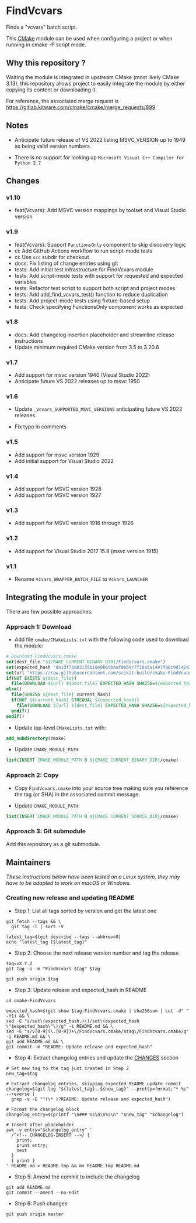 FindVcvars
==========

Finds a "vcvars" batch script.

This [CMake](https://cmake.org) module can be used when configuring a project or when running
in cmake -P script mode.

## Why this repository ?

Waiting the module is integrated in upstream CMake (most likely CMake 3.13), this repository allows project 
to easily integrate the module by either copying its content or downloading it.

For reference, the associated merge request is https://gitlab.kitware.com/cmake/cmake/merge_requests/899

## Notes

* Anticipate future release of VS 2022 listing MSVC_VERSION up to 1949 as being valid version numbers. 

* There is no support for looking up `Microsoft Visual C++ Compiler for Python 2.7`

## Changes

<!-- CHANGELOG-INSERT -->

### v1.10

* feat(Vcvars): Add MSVC version mappings by toolset and Visual Studio version

### v1.9

* feat(Vcvars): Support `FunctionsOnly` component to skip discovery logic
* ci: Add GitHub Actions workflow to run script-mode tests
* ci: Use `src` subdir for checkout
* docs: Fix listing of change entries using git
* tests: Add initial test infrastructure for FindVcvars module
* tests: Add script-mode tests with support for requested and expected variables
* tests: Refactor test script to support both script and project modes
* tests: Add add_find_vcvars_test() function to reduce duplication
* tests: Add project-mode tests using fixture-based setup
* tests: Check specifying FunctionsOnly component works as expected

### v1.8

* docs: Add changelog insertion placeholder and streamline release instructions
* Update minimum required CMake version from 3.5 to 3.20.6

### v1.7

* Add support for msvc version 1940 (Visual Studio 2022)
* Anticipate future VS 2022 releases up to msvc 1950

### v1.6

* Update `_Vcvars_SUPPORTED_MSVC_VERSIONS` anticipating future VS 2022 releases

* Fix typo in comments

### v1.5

* Add support for msvc version 1929
* Add initial support for Visual Studio 2022

### v1.4

* Add support for MSVC version 1928
* Add support for MSVC version 1927

### v1.3

* Add support for MSVC version 1916 through 1926

### v1.2

* Add support for Visual Studio 2017 15.8 (msvc version 1915)

### v1.1

* Rename `Vcvars_WRAPPER_BATCH_FILE` to `Vcvars_LAUNCHER`


## Integrating the module in your project

There are few possible approaches:

### Approach 1: Download

* Add file `cmake/CMakeLists.txt` with the following code used to download the module:

```cmake
# Download FindVcvars.cmake
set(dest_file "${CMAKE_CURRENT_BINARY_DIR}/FindVcvars.cmake")
set(expected_hash "da1df73a82135b18e0b69baaf8659c7f18a5a14e7f90c9d14243fedbb6731bd7")
set(url "https://raw.githubusercontent.com/scikit-build/cmake-FindVcvars/v1.10/FindVcvars.cmake")
if(NOT EXISTS ${dest_file})
  file(DOWNLOAD ${url} ${dest_file} EXPECTED_HASH SHA256=${expected_hash})
else()
  file(SHA256 ${dest_file} current_hash)
  if(NOT ${current_hash} STREQUAL ${expected_hash})
    file(DOWNLOAD ${url} ${dest_file} EXPECTED_HASH SHA256=${expected_hash})
  endif()
endif()
```

* Update top-level `CMakeLists.txt` with:

```cmake
add_subdirectory(cmake)
```

* Update `CMAKE_MODULE_PATH`:

```cmake
list(INSERT CMAKE_MODULE_PATH 0 ${CMAKE_CURRENT_BINARY_DIR}/cmake)
```


### Approach 2: Copy

* Copy `FindVcvars.cmake` into your source tree making sure you reference the tag (or SHA) in the associated
  commit message.

* Update `CMAKE_MODULE_PATH`:

```cmake
list(INSERT CMAKE_MODULE_PATH 0 ${CMAKE_CURRENT_SOURCE_DIR}/cmake)
```

### Approach 3: Git submodule

Add this repository as a git submodule.

## Maintainers

_These instructions below have been tested on a Linux system, they may have to be adapted to work on macOS or Windows._

### Creating new release and updating README

* Step 1: List all tags sorted by version and get the latest one

```
git fetch --tags && \
  git tag -l | sort -V

latest_tag=$(git describe --tags --abbrev=0)
echo "latest_tag [$latest_tag]"
```

* Step 2: Choose the next release version number and tag the release

```
tag=vX.Y.Z
git tag -s -m "FindVcvars $tag" $tag

git push origin $tag
```

* Step 3: Update release and expected_hash in README

```
cd cmake-FindVcvars

expected_hash=$(git show $tag:FindVcvars.cmake | sha256sum | cut -d" " -f1) && \
sed -E "s/set\(expected_hash.+\)/set\(expected_hash \"$expected_hash\"\)/g" -i README.md && \
sed -E "s/v[0-9](\.[0-9])+\/FindVcvars.cmake/$tag\/FindVcvars.cmake/g" -i README.md && \
git add README.md && \
git commit -m "README: Update release and expected_hash"
```

* Step 4: Extract changelog entries and update the [CHANGES][CHANGES] section

```
# Set new_tag to the tag just created in Step 2
new_tag=$tag

# Extract changelog entries, skipping expected README update commit
changelog=$(git log "${latest_tag}..${new_tag}" --pretty=format:"* %s" --reverse |
  grep -v -E "^(\* )?README: Update release and expected_hash")

# Format the changelog block
changelog_entry=$(printf "\n### %s\n\n%s\n" "$new_tag" "$changelog")

# Insert after placeholder
awk -v entry="$changelog_entry" '
  /^<!-- CHANGELOG-INSERT -->/ {
    print;
    print entry;
    next
  }
  { print }
' README.md > README.tmp && mv README.tmp README.md
```

* Step 5: Amend the commit to include the changelog

```
git add README.md
git commit --amend --no-edit
```

* Step 6: Push changes

```
git push origin master
```

[CHANGES]: https://github.com/scikit-build/cmake-FindVcvars#changes

